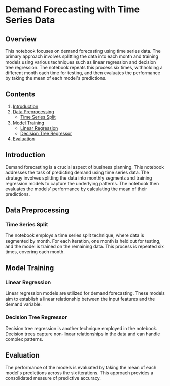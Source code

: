 # Demand Forecasting with Time Series Data

## Overview

This notebook focuses on demand forecasting using time series data. The primary approach involves splitting the data into each month and training models using various techniques such as linear regression and decision tree regression. The notebook repeats this process six times, withholding a different month each time for testing, and then evaluates the performance by taking the mean of each model's predictions.

## Contents

1. [Introduction](#introduction)
2. [Data Preprocessing](#data-preprocessing)
   - [Time Series Split](#time-series-split)
3. [Model Training](#model-training)
   - [Linear Regression](#linear-regression)
   - [Decision Tree Regressor](#decision-tree-regressor)
4. [Evaluation](#evaluation)

## Introduction

Demand forecasting is a crucial aspect of business planning. This notebook addresses the task of predicting demand using time series data. The strategy involves splitting the data into monthly segments and training regression models to capture the underlying patterns. The notebook then evaluates the models' performance by calculating the mean of their predictions.

## Data Preprocessing

### Time Series Split

The notebook employs a time series split technique, where data is segmented by month. For each iteration, one month is held out for testing, and the model is trained on the remaining data. This process is repeated six times, covering each month.

## Model Training

### Linear Regression

Linear regression models are utilized for demand forecasting. These models aim to establish a linear relationship between the input features and the demand variable.

### Decision Tree Regressor

Decision tree regression is another technique employed in the notebook. Decision trees capture non-linear relationships in the data and can handle complex patterns.

## Evaluation

The performance of the models is evaluated by taking the mean of each model's predictions across the six iterations. This approach provides a consolidated measure of predictive accuracy.


